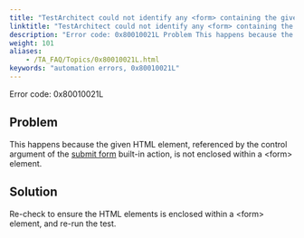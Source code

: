 ```yaml
--- 
title: "TestArchitect could not identify any <form> containing the given control."
linktitle: "TestArchitect could not identify any <form> containing the given control."
description: "Error code: 0x80010021L Problem This happens because the given HTML element, referenced by the control argument of the submit form built-in action, is not enclosed within a &lt;form&gt; element. Solution ..."
weight: 101
aliases: 
    - /TA_FAQ/Topics/0x80010021L.html
keywords: "automation errors, 0x80010021L"
---
```


Error code: 0x80010021L

## Problem

This happens because the given HTML element, referenced by the control argument of the [submit form](/automation-guide/action-based-testing-language/built-in-actions/user-interface-actions/browsing/submit-form) built-in action, is not enclosed within a <form\> element.

## Solution

Re-check to ensure the HTML elements is enclosed within a <form\> element, and re-run the test.




